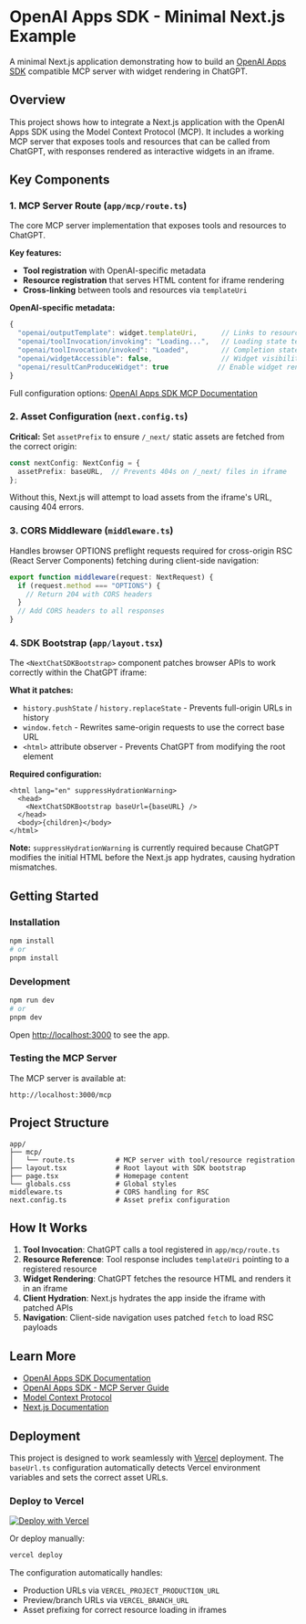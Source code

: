 # OpenAI Apps SDK - Minimal Next.js Example

A minimal Next.js application demonstrating how to build an [OpenAI Apps SDK](https://developers.openai.com/apps-sdk) compatible MCP server with widget rendering in ChatGPT.

## Overview

This project shows how to integrate a Next.js application with the OpenAI Apps SDK using the Model Context Protocol (MCP). It includes a working MCP server that exposes tools and resources that can be called from ChatGPT, with responses rendered as interactive widgets in an iframe.

## Key Components

### 1. MCP Server Route (`app/mcp/route.ts`)

The core MCP server implementation that exposes tools and resources to ChatGPT.

**Key features:**
- **Tool registration** with OpenAI-specific metadata
- **Resource registration** that serves HTML content for iframe rendering
- **Cross-linking** between tools and resources via `templateUri`

**OpenAI-specific metadata:**
```typescript
{
  "openai/outputTemplate": widget.templateUri,      // Links to resource
  "openai/toolInvocation/invoking": "Loading...",   // Loading state text
  "openai/toolInvocation/invoked": "Loaded",        // Completion state text
  "openai/widgetAccessible": false,                 // Widget visibility
  "openai/resultCanProduceWidget": true            // Enable widget rendering
}
```

Full configuration options: [OpenAI Apps SDK MCP Documentation](https://developers.openai.com/apps-sdk/build/mcp-server)

### 2. Asset Configuration (`next.config.ts`)

**Critical:** Set `assetPrefix` to ensure `/_next/` static assets are fetched from the correct origin:

```typescript
const nextConfig: NextConfig = {
  assetPrefix: baseURL,  // Prevents 404s on /_next/ files in iframe
};
```

Without this, Next.js will attempt to load assets from the iframe's URL, causing 404 errors.

### 3. CORS Middleware (`middleware.ts`)

Handles browser OPTIONS preflight requests required for cross-origin RSC (React Server Components) fetching during client-side navigation:

```typescript
export function middleware(request: NextRequest) {
  if (request.method === "OPTIONS") {
    // Return 204 with CORS headers
  }
  // Add CORS headers to all responses
}
```

### 4. SDK Bootstrap (`app/layout.tsx`)

The `<NextChatSDKBootstrap>` component patches browser APIs to work correctly within the ChatGPT iframe:

**What it patches:**
- `history.pushState` / `history.replaceState` - Prevents full-origin URLs in history
- `window.fetch` - Rewrites same-origin requests to use the correct base URL
- `<html>` attribute observer - Prevents ChatGPT from modifying the root element

**Required configuration:**
```tsx
<html lang="en" suppressHydrationWarning>
  <head>
    <NextChatSDKBootstrap baseUrl={baseURL} />
  </head>
  <body>{children}</body>
</html>
```

**Note:** `suppressHydrationWarning` is currently required because ChatGPT modifies the initial HTML before the Next.js app hydrates, causing hydration mismatches.

## Getting Started

### Installation

```bash
npm install
# or
pnpm install
```

### Development

```bash
npm run dev
# or
pnpm dev
```

Open [http://localhost:3000](http://localhost:3000) to see the app.

### Testing the MCP Server

The MCP server is available at:
```
http://localhost:3000/mcp
```

## Project Structure

```
app/
├── mcp/
│   └── route.ts          # MCP server with tool/resource registration
├── layout.tsx            # Root layout with SDK bootstrap
├── page.tsx              # Homepage content
└── globals.css           # Global styles
middleware.ts             # CORS handling for RSC
next.config.ts            # Asset prefix configuration
```

## How It Works

1. **Tool Invocation**: ChatGPT calls a tool registered in `app/mcp/route.ts`
2. **Resource Reference**: Tool response includes `templateUri` pointing to a registered resource
3. **Widget Rendering**: ChatGPT fetches the resource HTML and renders it in an iframe
4. **Client Hydration**: Next.js hydrates the app inside the iframe with patched APIs
5. **Navigation**: Client-side navigation uses patched `fetch` to load RSC payloads

## Learn More

- [OpenAI Apps SDK Documentation](https://developers.openai.com/apps-sdk)
- [OpenAI Apps SDK - MCP Server Guide](https://developers.openai.com/apps-sdk/build/mcp-server)
- [Model Context Protocol](https://modelcontextprotocol.io)
- [Next.js Documentation](https://nextjs.org/docs)

## Deployment

This project is designed to work seamlessly with [Vercel](https://vercel.com) deployment. The `baseUrl.ts` configuration automatically detects Vercel environment variables and sets the correct asset URLs.

### Deploy to Vercel

[![Deploy with Vercel](https://vercel.com/button)](https://vercel.com/new/clone?repository-url=https://github.com/vercel-labs/openai-apps-sdk-nextjs-starter)

Or deploy manually:

```bash
vercel deploy
```

The configuration automatically handles:
- Production URLs via `VERCEL_PROJECT_PRODUCTION_URL`
- Preview/branch URLs via `VERCEL_BRANCH_URL`
- Asset prefixing for correct resource loading in iframes
